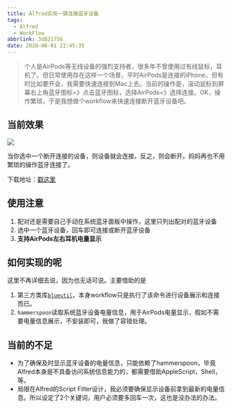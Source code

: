 ```yaml
---
title: Alfred实现一键连接蓝牙设备
tags:
  - Alfred
  - WorkFlow
abbrlink: 3d021756
date: 2020-06-01 22:45:35
---
```

> 个人是AirPods等无线设备的强烈支持者，很多年不曾使用过有线鼠标，耳机了。但日常使用存在这样一个场景，平时AirPods是连接的iPhone，但有时比如要开会，我需要快速连接到Mac上去。当前的操作是，滚动鼠标到屏幕右上角蓝牙图标=》点击蓝牙图标，选择AirPods=》选择连接。OK，操作繁琐，于是我想做个workflow来快速连接断开蓝牙设备吧。


## 当前效果


![](https://static.1991421.cn/2020/2020-06-01-225038.gif)


当你选中一个断开连接的设备，则设备就会连接，反之，则会断开。妈妈再也不用繁琐的操作蓝牙连接了。


下载地址：[戳这里](https://github.com/alanhg/alfred-workflows/tree/master/bluetooth-manager)

## 使用注意

1. 配对还是需要自己手动在系统蓝牙面板中操作，这里只列出配对的蓝牙设备 
2. 选中一个蓝牙设备，回车即可连接或断开蓝牙设备
3.  __支持AirPods左右耳机电量显示__

## 如何实现的呢

这里不再详细去说，因为也无话可说。主要借助的是

1. 第三方类库[`blueutil`](https://github.com/toy/blueutil)，本身workflow只是执行了该命令进行设备展示和连接而已。
2. `hammerspoon`读取系统蓝牙设备电量信息，用于AirPods电量显示，假如不需要电量信息展示，不安装即可，我做了容错处理。


## 当前的不足
- 为了确保及时显示蓝牙设备的电量信息，只能依赖了hammerspoon，毕竟Alfred本身是不具备访问系统信息能力的，都需要借助AppleScript，Shell，等。
- 局限在Alfred的Script Filter设计，我必须要确保显示设备前拿到最新的电量信息。所以设定了2个关键词，用户必须要多回车一次，这也是没办法的办法。
